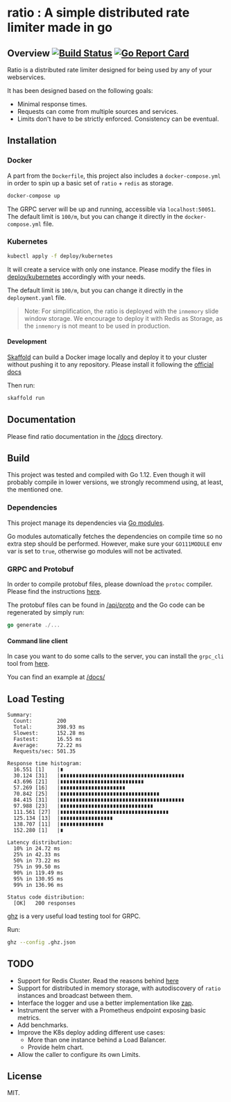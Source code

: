 # ratio : A simple distributed rate limiter made in go

## Overview [![Build Status](https://travis-ci.org/smoya/ratio.svg?branch=master)](https://travis-ci.org/smoya/ratio) [![Go Report Card](https://goreportcard.com/badge/github.com/smoya/ratio)](https://goreportcard.com/report/github.com/smoya/ratio)

Ratio is a distributed rate limiter designed for being used by any of your webservices.

It has been designed based on the following goals:

- Minimal response times.
- Requests can come from multiple sources and services.
- Limits don't have to be strictly enforced. Consistency can be eventual.

## Installation

### Docker

A part from the `Dockerfile`, this project also includes a `docker-compose.yml` in order to spin up a basic set of 
`ratio` + `redis` as storage.

```bash
docker-compose up
```

The GRPC server will be up and running, accessible via `localhost:50051`.
The default limit is `100/m`, but you can change it directly in the `docker-compose.yml` file.

### Kubernetes

```bash
kubectl apply -f deploy/kubernetes
```

It will create a service with only one instance. Please modify the files in [deploy/kubernetes](deploy/kubernetes) 
accordingly with your needs.

The default limit is `100/m`, but you can change it directly in the `deployment.yaml` file.

> Note: For simplification, the ratio is deployed with the `inmemory` slide window storage. We encourage to deploy it 
> with Redis as Storage, as the `inmemory` is not meant to be used in production.

#### Development

[Skaffold](https://github.com/GoogleContainerTools/skaffold) can build a Docker image locally and deploy it to 
your cluster without pushing it to any repository. Please install it following the [
official docs](https://skaffold.dev/docs/getting-started/#installing-skaffold)

Then run:

```bash
skaffold run
```

## Documentation

Please find ratio documentation in the [/docs](/docs) directory.

## Build

This project was tested and compiled with Go 1.12. Even though it will probably compile in lower versions, we strongly 
recommend using, at least, the mentioned one.

### Dependencies

This project manage its dependencies via [Go modules](https://github.com/golang/go/wiki/Modules).

Go modules automatically fetches the dependencies on compile time so no extra step should be performed.
However, make sure your `GO111MODULE` env var is set to `true`, otherwise go modules will not be activated.

### GRPC and Protobuf 

In order to compile protobuf files, please download the `protoc` compiler. Please find the instructions 
[here](https://github.com/protocolbuffers/protobuf/blob/master/README.md#protocol-compiler-installation).

The protobuf files can be found in [/api/proto](/api/proto) and the Go code can be regenerated by simply run:

```go
go generate ./...
``` 

#### Command line client
In case you want to do some calls to the server, you can install the `grpc_cli` tool from 
[here](https://github.com/grpc/grpc/blob/master/doc/command_line_tool.md). 

You can find an example at [/docs/](/docs/README.md#grpc-command-line-test-client)

## Load Testing

```
Summary:
  Count:        200
  Total:        398.93 ms
  Slowest:      152.28 ms
  Fastest:      16.55 ms
  Average:      72.22 ms
  Requests/sec: 501.35

Response time histogram:
  16.551 [1]    |∎
  30.124 [31]   |∎∎∎∎∎∎∎∎∎∎∎∎∎∎∎∎∎∎∎∎∎∎∎∎∎∎∎∎∎∎∎∎∎∎∎∎∎∎∎∎
  43.696 [21]   |∎∎∎∎∎∎∎∎∎∎∎∎∎∎∎∎∎∎∎∎∎∎∎∎∎∎∎
  57.269 [16]   |∎∎∎∎∎∎∎∎∎∎∎∎∎∎∎∎∎∎∎∎∎
  70.842 [25]   |∎∎∎∎∎∎∎∎∎∎∎∎∎∎∎∎∎∎∎∎∎∎∎∎∎∎∎∎∎∎∎∎
  84.415 [31]   |∎∎∎∎∎∎∎∎∎∎∎∎∎∎∎∎∎∎∎∎∎∎∎∎∎∎∎∎∎∎∎∎∎∎∎∎∎∎∎∎
  97.988 [23]   |∎∎∎∎∎∎∎∎∎∎∎∎∎∎∎∎∎∎∎∎∎∎∎∎∎∎∎∎∎∎
  111.561 [27]  |∎∎∎∎∎∎∎∎∎∎∎∎∎∎∎∎∎∎∎∎∎∎∎∎∎∎∎∎∎∎∎∎∎∎∎
  125.134 [13]  |∎∎∎∎∎∎∎∎∎∎∎∎∎∎∎∎∎
  138.707 [11]  |∎∎∎∎∎∎∎∎∎∎∎∎∎∎
  152.280 [1]   |∎

Latency distribution:
  10% in 24.72 ms
  25% in 42.33 ms
  50% in 73.22 ms
  75% in 99.50 ms
  90% in 119.49 ms
  95% in 130.95 ms
  99% in 136.96 ms

Status code distribution:
  [OK]   200 responses

```

[ghz](https://ghz.sh) is a very useful load testing tool for GRPC.

Run:

```bash
ghz --config .ghz.json
```

## TODO

- Support for Redis Cluster. Read the reasons behind [here](/docs/decisions.md#storage)
- Support for distributed in memory storage, with autodiscovery of `ratio` instances and broadcast between them.
- Interface the logger and use a better implementation like [zap](https://github.com/uber-go/zap).
- Instrument the server with a Prometheus endpoint exposing basic metrics.
- Add benchmarks. 
- Improve the K8s deploy adding different use cases:
    - More than one instance behind a Load Balancer.
    - Provide helm chart.
- Allow the caller to configure its own Limits. 

## License

MIT.
